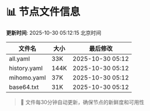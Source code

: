 # 📊 节点文件信息

**更新时间**: 2025-10-30 05:12:15 北京时间

| 文件名 | 大小 | 最后修改 |
|--------|------|----------|
| all.yaml | 33K | 2025-10-30 05:12 |
| history.yaml | 144K | 2025-10-30 05:12 |
| mihomo.yaml | 37K | 2025-10-30 05:12 |
| base64.txt | 31K | 2025-10-30 05:12 |

> 🔄 文件每30分钟自动更新，确保节点的新鲜度和可用性
